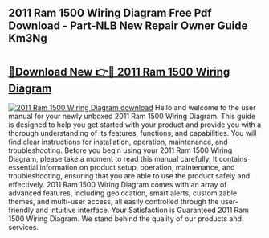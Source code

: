 ## 2011 Ram 1500 Wiring Diagram Free Pdf Download - Part-NLB New Repair Owner Guide Km3Ng

# <h2><a href="http://dfrllix.blite.top/?on=2011+Ram+1500+Wiring+Diagram">🔗Download New 👉🔴 2011 Ram 1500 Wiring Diagram</a></h2>

[![2011 Ram 1500 Wiring Diagram download](https://i.imgur.com/lujVjoI.png)](http://dfrllix.blite.top/?on=2011+Ram+1500+Wiring+Diagram)
Hello and welcome to the user manual for your newly unboxed 2011 Ram 1500 Wiring Diagram. This guide is designed to help you get started with your product and provide you with a thorough understanding of its features, functions, and capabilities. You will find clear instructions for installation, operation, maintenance, and troubleshooting. Before you begin using your 2011 Ram 1500 Wiring Diagram, please take a moment to read this manual carefully. It contains essential information on product setup, operation, maintenance, and troubleshooting, ensuring that you are able to use the product safely and effectively. 2011 Ram 1500 Wiring Diagram comes with an array of advanced features, including geolocation, smart alerts, customizable themes, and multi-user access, all easily controlled through the user-friendly and intuitive interface. Your Satisfaction is Guaranteed 2011 Ram 1500 Wiring Diagram. We stand behind the quality of our products and services.
